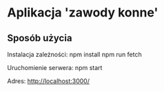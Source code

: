 # Aplikacja 'zawody konne'

## Sposób użycia

Instalacja zależności:
npm install
npm run fetch

Uruchomienie serwera:
npm start

Adres:
[http://localhost:3000/](http://localhost:3000/)
